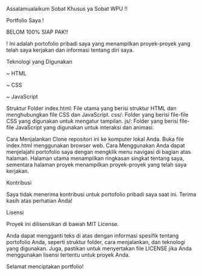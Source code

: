 Assalamualaikum Sobat Khusus ya Sobat WPU  !!


Portfolio Saya !

BELOM 100% SIAP PAK!!

! Ini adalah portofolio pribadi saya yang menampilkan proyek-proyek yang telah saya kerjakan dan informasi tentang diri saya.

Teknologi yang Digunakan

~ HTML

~ CSS

~ JavaScript

Struktur Folder
index.html:
File utama yang berisi struktur HTML dan menghubungkan file CSS dan JavaScript.
css/: Folder yang berisi file-file CSS yang digunakan untuk mengatur tampilan.
js/: Folder yang berisi file-file JavaScript yang digunakan untuk interaksi dan animasi.

Cara Menjalankan
Clone repositori ini ke komputer lokal Anda.
Buka file index.html menggunakan browser web.
Cara Menggunakan
Anda dapat menjelajahi portofolio saya dengan mengklik menu navigasi di bagian atas halaman. Halaman utama menampilkan ringkasan singkat tentang saya, sementara halaman proyek menampilkan proyek-proyek yang telah saya kerjakan.

Kontribusi

Saya tidak menerima kontribusi untuk portofolio pribadi saya saat ini. Terima kasih atas perhatian Anda!

Lisensi

Proyek ini dilisensikan di bawah MIT License.

Anda dapat mengganti teks di atas dengan informasi spesifik tentang portofolio Anda, seperti struktur folder, cara menjalankan, dan teknologi yang digunakan. Juga, pastikan untuk menyertakan file LICENSE jika Anda menggunakan lisensi tertentu untuk proyek Anda.

Selamat menciptakan portfolio!
